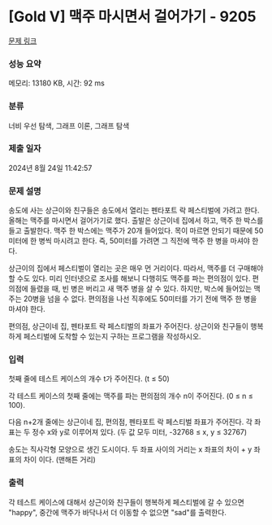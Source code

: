 # [Gold V] 맥주 마시면서 걸어가기 - 9205 

[문제 링크](https://www.acmicpc.net/problem/9205) 

### 성능 요약

메모리: 13180 KB, 시간: 92 ms

### 분류

너비 우선 탐색, 그래프 이론, 그래프 탐색

### 제출 일자

2024년 8월 24일 11:42:57

### 문제 설명

<p>송도에 사는 상근이와 친구들은 송도에서 열리는 펜타포트 락 페스티벌에 가려고 한다. 올해는 맥주를 마시면서 걸어가기로 했다. 출발은 상근이네 집에서 하고, 맥주 한 박스를 들고 출발한다. 맥주 한 박스에는 맥주가 20개 들어있다. 목이 마르면 안되기 때문에 50미터에 한 병씩 마시려고 한다. 즉, 50미터를 가려면 그 직전에 맥주 한 병을 마셔야 한다.</p>

<p>상근이의 집에서 페스티벌이 열리는 곳은 매우 먼 거리이다. 따라서, 맥주를 더 구매해야 할 수도 있다. 미리 인터넷으로 조사를 해보니 다행히도 맥주를 파는 편의점이 있다. 편의점에 들렸을 때, 빈 병은 버리고 새 맥주 병을 살 수 있다. 하지만, 박스에 들어있는 맥주는 20병을 넘을 수 없다. 편의점을 나선 직후에도 50미터를 가기 전에 맥주 한 병을 마셔야 한다.</p>

<p>편의점, 상근이네 집, 펜타포트 락 페스티벌의 좌표가 주어진다. 상근이와 친구들이 행복하게 페스티벌에 도착할 수 있는지 구하는 프로그램을 작성하시오.</p>

### 입력 

 <p>첫째 줄에 테스트 케이스의 개수 t가 주어진다. (t ≤ 50)</p>

<p>각 테스트 케이스의 첫째 줄에는 맥주를 파는 편의점의 개수 n이 주어진다. (0 ≤ n ≤ 100).</p>

<p>다음 n+2개 줄에는 상근이네 집, 편의점, 펜타포트 락 페스티벌 좌표가 주어진다. 각 좌표는 두 정수 x와 y로 이루어져 있다. (두 값 모두 미터, -32768 ≤ x, y ≤ 32767)</p>

<p>송도는 직사각형 모양으로 생긴 도시이다. 두 좌표 사이의 거리는 x 좌표의 차이 + y 좌표의 차이 이다. (맨해튼 거리)</p>

### 출력 

 <p>각 테스트 케이스에 대해서 상근이와 친구들이 행복하게 페스티벌에 갈 수 있으면 "happy", 중간에 맥주가 바닥나서 더 이동할 수 없으면 "sad"를 출력한다. </p>

